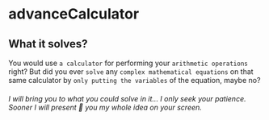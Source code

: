 # advanceCalculator
## What it solves?
You would use `a calculator` for performing your `arithmetic operations` right?
But did you ever `solve` any `complex mathematical equations` on that same calculator by `only putting the variables` of the equation, maybe no?

###### I will bring you to what you could solve in it... I only seek your patience. Sooner I will present 🎁 you my whole idea on your screen.
